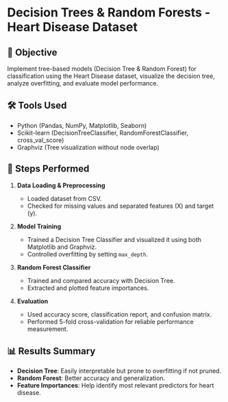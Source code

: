 # Decision Trees & Random Forests - Heart Disease Dataset

## 📌 Objective
Implement tree-based models (Decision Tree & Random Forest) for classification using the Heart Disease dataset, visualize the decision tree, analyze overfitting, and evaluate model performance.

## 🛠 Tools Used
- Python (Pandas, NumPy, Matplotlib, Seaborn)
- Scikit-learn (DecisionTreeClassifier, RandomForestClassifier, cross_val_score)
- Graphviz (Tree visualization without node overlap)

## 📂 Steps Performed
1. **Data Loading & Preprocessing**
   - Loaded dataset from CSV.
   - Checked for missing values and separated features (X) and target (y).

2. **Model Training**
   - Trained a Decision Tree Classifier and visualized it using both Matplotlib and Graphviz.
   - Controlled overfitting by setting `max_depth`.

3. **Random Forest Classifier**
   - Trained and compared accuracy with Decision Tree.
   - Extracted and plotted feature importances.

4. **Evaluation**
   - Used accuracy score, classification report, and confusion matrix.
   - Performed 5-fold cross-validation for reliable performance measurement.

## 📊 Results Summary
- **Decision Tree**: Easily interpretable but prone to overfitting if not pruned.
- **Random Forest**: Better accuracy and generalization.
- **Feature Importances**: Help identify most relevant predictors for heart disease.

